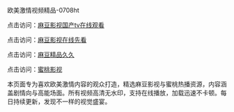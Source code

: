 欧美激情视频精品-0708ht

点击访问：<a href="https://heiliaowzu4ur.pages.dev">麻豆影视国产tv在线观看</a>

点击访问：<a href="https://heiliaozj3tjd.pages.dev">麻豆影视在线先看</a>

点击访问：<a href="https://heiliaoe8ajia.pages.dev">麻豆精品久久</a>

点击访问：<a href="https://heiliaoxqkkct.pages.dev">蜜桃影视</a>

<p>本页面专为喜欢欧美激情内容的观众打造，精选麻豆影视与蜜桃热播资源，内容涵盖剧情向与高能场面。所有视频高清无水印，支持在线播放，加载迅速不卡顿。每日持续更新，发现不一样的视觉盛宴。</p>

<span style="display:none;">[Canonical link](）</span>
